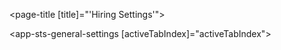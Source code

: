 <page-title [title]="'Hiring Settings'"></page-title>

<app-sts-general-settings [activeTabIndex]="activeTabIndex"></app-sts-general-settings>
<!--<ejs-tab id="adaptiveTab" overflowMode="Popup" (selected)="selected($event)">
  <e-tabitems>
    <e-tabitem [header]="headerText[0]">
      <ng-template #content><app-sts-general-settings [activeTabIndex]="activeTabIndex"></app-sts-general-settings> </ng-template>
    </e-tabitem>
    <e-tabitem [header]="headerText[1]">
      <ng-template #content> <app-sts-approver-setup [activeTabIndex]="activeTabIndex"></app-sts-approver-setup></ng-template>
    </e-tabitem>
  </e-tabitems>
</ejs-tab>-->
